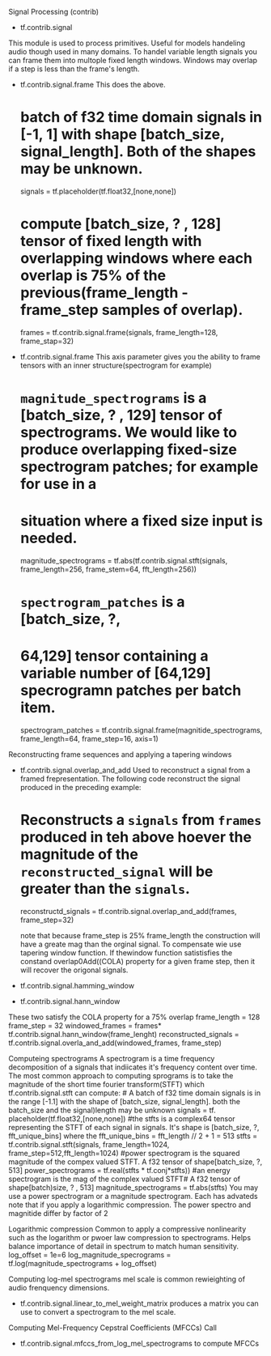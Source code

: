 Signal Processing (contrib)
* tf.contrib.signal

This module is used to process primitives. Useful for models handeling audio though used in many domains.
To handel variable length signals you can frame them into multople fixed length windows. Windows may overlap if a step is less than the frame's length.

* tf.contrib.signal.frame
This does the above. 

	# batch of f32 time domain signals in [-1, 1] with shape [batch_size, signal_length]. Both of the shapes may be unknown.
	signals = tf.placeholder(tf.float32,[none,none])
	
	# compute [batch_size, ? , 128] tensor of fixed length with overlapping windows where each overlap is 75% of the previous(frame_length - frame_step samples of overlap).
	frames = tf.contrib.signal.frame(signals, frame_length=128, frame_stap=32)

* tf.contrib.signal.frame
This axis parameter gives you the ability to frame tensors with an inner structure(spectrogram for example)

	# `magnitude_spectrograms` is a [batch_size, ? , 129] tensor of spectrograms. We would like to produce overlapping fixed-size spectrogram patches; for example for use in a 
	# situation where a fixed size input is needed.
	magnitude_spectrograms = tf.abs(tf.contrib.signal.stft(signals, frame_length=256, frame_stem=64, fft_length=256))
	# `spectrogram_patches` is a [batch_size, ?, 
	# 64,129] tensor containing a variable number of [64,129] specrogramn patches per batch item.
	spectrogram_patches = tf.contrib.signal.frame(magnitide_spectrograms, frame_length=64, frame_step=16, axis=1)
	
Reconstructing frame sequences and applying a tapering windows
* tf.contrib.signal.overlap_and_add
Used to reconstruct a signal from a framed frepresentation. The following code reconstruct the signal produced in the preceding example:
	# Reconstructs a `signals` from `frames` produced in teh above hoever the magnitude of the `reconstructed_signal` will be greater than the `signals`.
	reconstructd_signals = tf.contrib.signal.overlap_and_add(frames, frame_step=32)
	
	note that because frame_step is 25% frame_length the construction will have a greate mag than the orginal signal. To compensate wie use tapering window function. 
	If thewindow function satistisfies the constand overlap0Add((COLA) property for a given frame step, then it will recover the origonal signals.

* tf.contrib.signal.hamming_window
* tf.contrib.signal.hann_window

These two satisfy the COLA property for a 75% overlap
	frame_length = 128 
	frame_step = 32
	windowed_frames = frames* tf.contrib.signal.hann_window(frame_lenght)
	reconstructed_signals = tf.contrib.signal.overla_and_add(windowed_frames, frame_step)

Computeing spectrograms
A spectrogram is a time frequency decomposition of a signals that indiicates it's frequency content over time. The most common approach to computing sprograms is to take the magnitude of 
the short time fourier transform(STFT) which tf.contrib.signal.stft can compute:
	# A batch of f32 time domain signals is in the range [-1.1] with the shape of [batch_size, signal_length]. both the batch_size and the signal)length may be unknown
	signals = tf. placeholder(tf.float32,[none,none])
	#the stfts is a complex64 tensor representing the STFT of each signal in signals. It's shape is [batch_size, ?, fft_unique_bins] where the fft_unique_bins = fft_length // 2 + 1 = 513
	stfts = tf.contrib.signal.stft(signals, frame_length=1024, frame_step=512,fft_length=1024)
	#power spectrogram is the squared magnitude of the compex valued STFT. A f32 tensor of shape[batch_size, ?, 513]
	power_spectrograms = tf.real(stfts * tf.conj*stfts))
	#an energy spectrogram is the mag of the complex valued STFT# A f32 tensor of shape[batch)size, ? , 513]
	magnitude_spectrograms = tf.abs(stfts)
You may use a power spectrogram or a magnitude spectrogram. Each has advateds note that if you apply a logarithmic compression. The power spectro and magnitide differ by factor of 2

Logarithmic compression
Common to apply a compressive nonlinearity such as the logarithm or pwoer law compression to spectrograms. Helps balance importance of detail in spectrum to match human sensitivity.
	log_offset = 1e=6
	log_magnitude_specrograms = tf.log(magnitude_spectrograms + log_offset)
	
Computing log-mel spectrograms
mel scale is common rewieighting of audio frenquency dimensions.
* tf.contrib.signal.linear_to_mel_weight_matrix
produces a matrix you can use to convert a spectrogram to the mel scale.

Computing Mel-Frequency Cepstral Coefficients (MFCCs)
Call
* tf.contrib.signal.mfccs_from_log_mel_spectrograms 
to compute MFCCs
